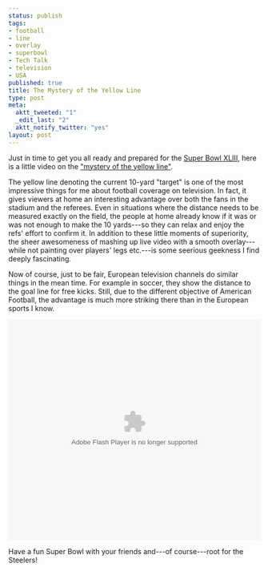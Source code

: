```yaml
--- 
status: publish
tags: 
- football
- line
- overlay
- superbowl
- Tech Talk
- television
- USA
published: true
title: The Mystery of the Yellow Line
type: post
meta: 
  aktt_tweeted: "1"
  _edit_last: "2"
  aktt_notify_twitter: "yes"
layout: post
---
```

Just in time to get you all ready and prepared for the <a href="http://en.wikipedia.org/wiki/Super_Bowl_XLIII">Super Bowl XLIII</a>, here is a little video on the <a href="http://www.fandome.com/video/107610/The-Mystery-of-the-Yellow-Line/">"mystery of the yellow line"</a>.

The yellow line denoting the current 10-yard "target" is one of the most impressive things for me about football coverage on television. In fact, it gives viewers at home an interesting advantage over both the fans in the stadium and the referees. Even in situations where the distance needs to be measured exactly on the field, the people at home already know if it was or was not enough to make the 10 yards---so they can relax and enjoy the refs' effort to confirm it. In addition to these little moments of superiority, the sheer awesomeness of mashing up live video with a smooth overlay---while not painting over players' legs etc.---is some seerious geekness I find deeply fascinating.

Now of course, just to be fair, European television channels do similar things in the mean time. For example in soccer, they show the distance to the goal line for free kicks. Still, due to the different objective of American Football, the advantage is much more striking there than in the European sports I know.

<object width="504" height="440"><param name="allowScriptAccess" value="always" /><param name="allownetworking" value="all" /><param name="wmode" value="transparent" /><param name="quality" value="high" /><param name="flashvars" value="stretching=exactfit&autostart=false&backcolor=234463&frontcolor=FFFFFF&lightcolor=B7B7B7&enablejs=true&volume=100&logo=http://www.fandome.com/img/watermark.png&image=http://s3.amazonaws.com/lazyimgbig/107610.jpg&link=http://www.fandome.com/video/107610/The-Mystery-of-the-Yellow-Line/&linktarget=_blank&linkfromdisplay=true&plugins=yourlytics-1,quickkeys-1,googlytics-1,viral-1&yourlytics.callback=http://www.fandome.com/ajax/updateViews.php?vid=107610&viral.onpause=false&file=http://s3.amazonaws.com/lazyjock/107610.flv" /><param name="src" value="http://www.fandome.com/flashplayer/sportsbox.swf" /><embed src="http://www.fandome.com/flashplayer/sportsbox.swf" type="application/x-shockwave-flash" id="videoId" name="videoId" allowscriptaccess="always" allownetworking="all" quality="high" allowfullscreen="true" wmode ="transparent" width="504" height="440" flashvars="stretching=exactfit&autostart=false&backcolor=234463&frontcolor=FFFFFF&lightcolor=B7B7B7&enablejs=true&volume=100&logo=http://www.fandome.com/img/watermark.png&image=http://s3.amazonaws.com/lazyimgbig/107610.jpg&link=http://www.fandome.com/video/107610/The-Mystery-of-the-Yellow-Line/&linktarget=_blank&linkfromdisplay=true&plugins=yourlytics-1,quickkeys-1,googlytics-1,viral-1&yourlytics.callback=http://www.fandome.com/ajax/updateViews.php?vid=107610&viral.onpause=false&file=http://s3.amazonaws.com/lazyjock/107610.flv"></embed></object>

Have a fun Super Bowl with your friends and---of course---root for the Steelers!
